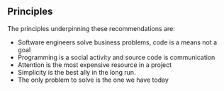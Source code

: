 ## Principles

The principles underpinning these recommendations are:

* Software engineers solve business problems, code is a means not a goal
* Programming is a social activity and source code is communication
* Attention is the most expensive resource in a project
* Simplicity is the best ally in the long run.
* The only problem to solve is the one we have today